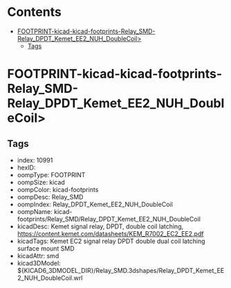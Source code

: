 



Contents
========

* [FOOTPRINT-kicad-kicad-footprints-Relay_SMD-Relay_DPDT_Kemet_EE2_NUH_DoubleCoil>](#footprint-kicad-kicad-footprints-relay_smd-relay_dpdt_kemet_ee2_nuh_doublecoil)
	* [Tags](#tags)

# FOOTPRINT-kicad-kicad-footprints-Relay_SMD-Relay_DPDT_Kemet_EE2_NUH_DoubleCoil>

## Tags

- index: 10991
- hexID: 
- oompType: FOOTPRINT
- oompSize: kicad
- oompColor: kicad-footprints
- oompDesc: Relay_SMD
- oompIndex: Relay_DPDT_Kemet_EE2_NUH_DoubleCoil
- oompName: kicad-footprints/Relay_SMD/Relay_DPDT_Kemet_EE2_NUH_DoubleCoil
- kicadDesc: Kemet signal relay, DPDT, double coil latching, https://content.kemet.com/datasheets/KEM_R7002_EC2_EE2.pdf
- kicadTags: Kemet EC2 signal relay DPDT double dual coil latching surface mount SMD
- kicadAttr: smd
- kicad3DModel: ${KICAD6_3DMODEL_DIR}/Relay_SMD.3dshapes/Relay_DPDT_Kemet_EE2_NUH_DoubleCoil.wrl
